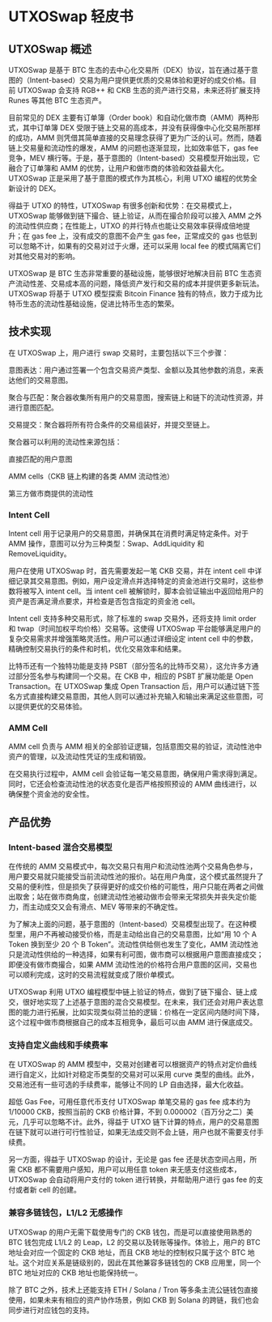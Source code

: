 # UTXOSwap 轻皮书

## UTXOSwap 概述

UTXOSwap 是基于 BTC 生态的去中心化交易所（DEX）协议，旨在通过基于意图的（Intent-based）交易为用户提供更优质的交易体验和更好的成交价格。目前 UTXOSwap 会支持 RGB++ 和 CKB 生态的资产进行交易，未来还将扩展支持 Runes 等其他 BTC 生态资产。

目前常见的 DEX 主要有订单簿（Order book）和自动化做市商（AMM）两种形式，其中订单簿 DEX 受限于链上交易的高成本，并没有获得像中心化交易所那样的成功，AMM 则凭借其简单直接的交易理念获得了更为广泛的认可。然而，随着链上交易量和流动性的爆发，AMM 的问题也逐渐显现，比如效率低下，gas fee 竞争，MEV 横行等。于是，基于意图的（Intent-based）交易模型开始出现，它融合了订单簿和 AMM 的优势，让用户和做市商的体验和效益最大化。UTXOSwap 正是采用了基于意图的模式作为其核心，利用 UTXO 编程的优势全新设计的 DEX。

得益于 UTXO 的特性，UTXOSwap 有很多创新和优势：在交易模式上，UTXOSwap 能够做到链下撮合、链上验证，从而在撮合阶段可以接入 AMM 之外的流动性供应商；在性能上，UTXO 的并行特点也能让交易效率获得成倍地提升；在 gas fee 上，没有成交的意图不会产生 gas fee，正常成交的 gas 也低到可以忽略不计，如果有的交易对过于火爆，还可以采用 local fee 的模式隔离它们对其他交易对的影响。

UTXOSwap 是 BTC 生态非常重要的基础设施，能够很好地解决目前 BTC 生态资产流动性差、交易成本高的问题，降低资产发行和交易的成本并提供更多新玩法。UTXOSwap 将基于 UTXO 模型探索 Bitcoin Finance 独有的特点，致力于成为比特币生态的流动性基础设施，促进比特币生态的繁荣。

## 技术实现

在 UTXOSwap 上，用户进行 swap 交易时，主要包括以下三个步骤：

意图表达：用户通过签署一个包含交易资产类型、金额以及其他参数的消息，来表达他们的交易意图。

聚合与匹配：聚合器收集所有用户的交易意图，搜索链上和链下的流动性资源，并进行意图匹配。

交易提交：聚合器将所有符合条件的交易组装好，并提交至链上。

聚合器可以利用的流动性来源包括：

直接匹配的用户意图

AMM cells（CKB 链上构建的各类 AMM 流动性池）

第三方做市商提供的流动性

### Intent Cell

Intent cell 用于记录用户的交易意图，并确保其在消费时满足特定条件。对于 AMM 操作，意图可以分为三种类型：Swap、AddLiquidity 和 RemoveLiquidity。

用户在使用 UTXOSwap 时，首先需要发起一笔 CKB 交易，并在 intent cell 中详细记录其交易意图。例如，用户设定滑点并选择特定的资金池进行交易时，这些参数将被写入 intent cell。当 intent cell 被解锁时，脚本会验证输出中返回给用户的资产是否满足滑点要求，并检查是否包含指定的资金池 cell。

Intent cell 支持多种交易形式，除了标准的 swap 交易外，还将支持 limit order 和 twap（时间加权平均价格）交易等。这使得 UTXOSwap 平台能够满足用户的复杂交易需求并增强策略灵活性。用户可以通过详细设定 intent cell 中的参数，精确控制交易执行的条件和时机，优化交易效率和结果。

比特币还有一个独特功能是支持 PSBT（部分签名的比特币交易），这允许多方通过部分签名参与构建同一个交易。在 CKB 中，相应的 PSBT 扩展功能是 Open Transaction。在 UTXOSwap 集成 Open Transaction 后，用户可以通过链下签名方式直接构建交易意图，其他人则可以通过补充输入和输出来满足这些意图，可以提供更优的交易体验。

### AMM Cell

AMM cell 负责与 AMM 相关的全部验证逻辑，包括意图交易的验证，流动性池中资产的管理，以及流动性凭证的生成和销毁。

在交易执行过程中，AMM cell 会验证每一笔交易意图，确保用户需求得到满足。同时，它还会检查流动性池的状态变化是否严格按照预设的 AMM 曲线进行，以确保整个资金池的安全性。

## 产品优势

### Intent-based 混合交易模型

在传统的 AMM 交易模式中，每次交易只有用户和流动性池两个交易角色参与，用户要交易就只能接受当前流动性池的报价。站在用户角度，这个模式虽然提升了交易的便利性，但是损失了获得更好的成交价格的可能性，用户只能在两者之间做出取舍；站在做市商角度，创建流动性池被动做市会带来无常损失并丧失定价能力，而主动成交又会有滑点、MEV 等带来的不确定性。

为了解决上面的问题，基于意图的（Intent-based）交易模型出现了。在这种模型里，用户不再被动接受价格，而是主动给出自己的交易意图，比如“用 10 个 A Token 换到至少 20 个 B Token”。流动性供给侧也发生了变化，AMM 流动性池只是流动性供给的一种选择，如果有利可图，做市商可以根据用户意图直接成交；即便没有做市商撮合，如果 AMM 流动性池的价格符合用户意图的区间，交易也可以顺利完成，这时的交易流程就变成了限价单模式。

UTXOSwap 利用 UTXO 编程模型中链上验证的特点，做到了链下撮合、链上成交，很好地实现了上述基于意图的混合交易模型。在未来，我们还会对用户表达意图的能力进行拓展，比如实现类似荷兰拍的逻辑：价格在一定区间内随时间下降，这个过程中做市商根据自己的成本互相竞争，最后可以由 AMM 进行保底成交。

### 支持自定义曲线和手续费率

在 UTXOSwap 的 AMM 模型中，交易对创建者可以根据资产的特点对定价曲线进行自定义，比如针对稳定币类型的交易对可以采用 curve 类型的曲线。此外，交易池还有一些可选的手续费率，能够让不同的 LP 自由选择，最大化收益。

超低 Gas Fee，可用任意代币支付
UTXOSwap 单笔交易的 gas fee 成本约为 1/10000 CKB，按照当前的 CKB 价格计算，不到 0.000002（百万分之二）美元，几乎可以忽略不计。此外，得益于 UTXO 链下计算的特点，用户的交易意图在链下就可以进行可行性验证，如果无法成交则不会上链，用户也就不需要支付手续费。

另一方面，得益于 UTXOSwap 的设计，无论是 gas fee 还是状态空间占用，所需 CKB 都不需要用户感知，用户可以用任意 token 来无感支付这些成本，UTXOSwap 会自动将用户支付的 token 进行转换，并帮助用户进行 gas fee 的支付或者新 cell 的创建。

### 兼容多链钱包，L1/L2 无感操作

UTXOSwap 的用户无需下载使用专门的 CKB 钱包，而是可以直接使用熟悉的 BTC 钱包完成 L1/L2 的 Leap，L2 的交易以及转账等操作。体验上，用户的 BTC 地址会对应一个固定的 CKB 地址，而且 CKB 地址的控制权只属于这个 BTC 地址。这个对应关系是链级别的，因此在其他兼容多链钱包的 CKB 应用里，同一个 BTC 地址对应的 CKB 地址也能保持统一。

除了 BTC 之外，技术上还能支持 ETH / Solana / Tron 等多条主流公链钱包直接使用，如果未来有相应的资产协作场景，例如 CKB 到 Solana 的跨链，我们也会同步进行对应钱包的支持。
